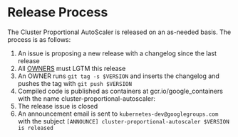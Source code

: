 # Release Process

The Cluster Proportional AutoScaler is released on an as-needed basis. The process is as follows:

1. An issue is proposing a new release with a changelog since the last release
2. All [OWNERS](OWNERS) must LGTM this release
3. An OWNER runs `git tag -s $VERSION` and inserts the changelog and pushes the tag with `git push $VERSION`
4. Compiled code is published as containers at gcr.io/google_containers with the name cluster-proportional-autoscaler:<version-tag>
5. The release issue is closed
6. An announcement email is sent to `kubernetes-dev@googlegroups.com` with the subject `[ANNOUNCE] cluster-proportional-autoscaler $VERSION is released`
